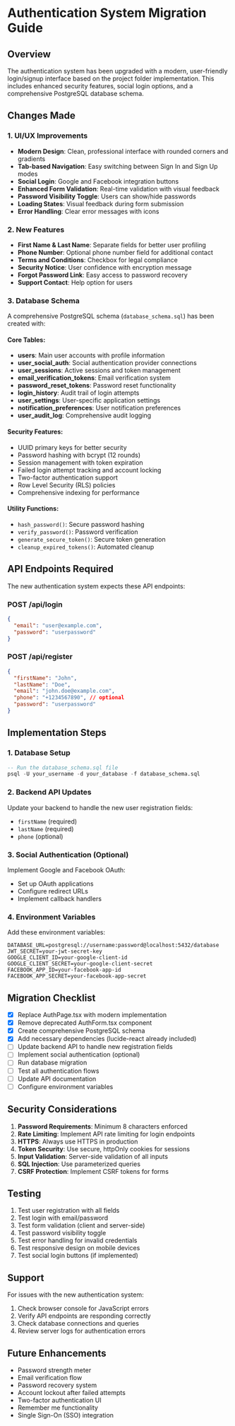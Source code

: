 # Authentication System Migration Guide

## Overview
The authentication system has been upgraded with a modern, user-friendly login/signup interface based on the project folder implementation. This includes enhanced security features, social login options, and a comprehensive PostgreSQL database schema.

## Changes Made

### 1. UI/UX Improvements
- **Modern Design**: Clean, professional interface with rounded corners and gradients
- **Tab-based Navigation**: Easy switching between Sign In and Sign Up modes
- **Social Login**: Google and Facebook integration buttons
- **Enhanced Form Validation**: Real-time validation with visual feedback
- **Password Visibility Toggle**: Users can show/hide passwords
- **Loading States**: Visual feedback during form submission
- **Error Handling**: Clear error messages with icons

### 2. New Features
- **First Name & Last Name**: Separate fields for better user profiling
- **Phone Number**: Optional phone number field for additional contact
- **Terms and Conditions**: Checkbox for legal compliance
- **Security Notice**: User confidence with encryption message
- **Forgot Password Link**: Easy access to password recovery
- **Support Contact**: Help option for users

### 3. Database Schema
A comprehensive PostgreSQL schema (`database_schema.sql`) has been created with:

#### Core Tables:
- **users**: Main user accounts with profile information
- **user_social_auth**: Social authentication provider connections
- **user_sessions**: Active sessions and token management
- **email_verification_tokens**: Email verification system
- **password_reset_tokens**: Password reset functionality
- **login_history**: Audit trail of login attempts
- **user_settings**: User-specific application settings
- **notification_preferences**: User notification preferences
- **user_audit_log**: Comprehensive audit logging

#### Security Features:
- UUID primary keys for better security
- Password hashing with bcrypt (12 rounds)
- Session management with token expiration
- Failed login attempt tracking and account locking
- Two-factor authentication support
- Row Level Security (RLS) policies
- Comprehensive indexing for performance

#### Utility Functions:
- `hash_password()`: Secure password hashing
- `verify_password()`: Password verification
- `generate_secure_token()`: Secure token generation
- `cleanup_expired_tokens()`: Automated cleanup

## API Endpoints Required

The new authentication system expects these API endpoints:

### POST /api/login
```json
{
  "email": "user@example.com",
  "password": "userpassword"
}
```

### POST /api/register
```json
{
  "firstName": "John",
  "lastName": "Doe",
  "email": "john.doe@example.com",
  "phone": "+1234567890", // optional
  "password": "userpassword"
}
```

## Implementation Steps

### 1. Database Setup
```sql
-- Run the database_schema.sql file
psql -U your_username -d your_database -f database_schema.sql
```

### 2. Backend API Updates
Update your backend to handle the new user registration fields:
- `firstName` (required)
- `lastName` (required)  
- `phone` (optional)

### 3. Social Authentication (Optional)
Implement Google and Facebook OAuth:
- Set up OAuth applications
- Configure redirect URLs
- Implement callback handlers

### 4. Environment Variables
Add these environment variables:
```
DATABASE_URL=postgresql://username:password@localhost:5432/database
JWT_SECRET=your-jwt-secret-key
GOOGLE_CLIENT_ID=your-google-client-id
GOOGLE_CLIENT_SECRET=your-google-client-secret
FACEBOOK_APP_ID=your-facebook-app-id
FACEBOOK_APP_SECRET=your-facebook-app-secret
```

## Migration Checklist

- [x] Replace AuthPage.tsx with modern implementation
- [x] Remove deprecated AuthForm.tsx component
- [x] Create comprehensive PostgreSQL schema
- [x] Add necessary dependencies (lucide-react already included)
- [ ] Update backend API to handle new registration fields
- [ ] Implement social authentication (optional)
- [ ] Run database migration
- [ ] Test all authentication flows
- [ ] Update API documentation
- [ ] Configure environment variables

## Security Considerations

1. **Password Requirements**: Minimum 8 characters enforced
2. **Rate Limiting**: Implement API rate limiting for login endpoints
3. **HTTPS**: Always use HTTPS in production
4. **Token Security**: Use secure, httpOnly cookies for sessions
5. **Input Validation**: Server-side validation of all inputs
6. **SQL Injection**: Use parameterized queries
7. **CSRF Protection**: Implement CSRF tokens for forms

## Testing

1. Test user registration with all fields
2. Test login with email/password
3. Test form validation (client and server-side)
4. Test password visibility toggle
5. Test error handling for invalid credentials
6. Test responsive design on mobile devices
7. Test social login buttons (if implemented)

## Support

For issues with the new authentication system:
1. Check browser console for JavaScript errors
2. Verify API endpoints are responding correctly
3. Check database connections and queries
4. Review server logs for authentication errors

## Future Enhancements

- Password strength meter
- Email verification flow
- Password recovery system
- Account lockout after failed attempts
- Two-factor authentication UI
- Remember me functionality
- Single Sign-On (SSO) integration